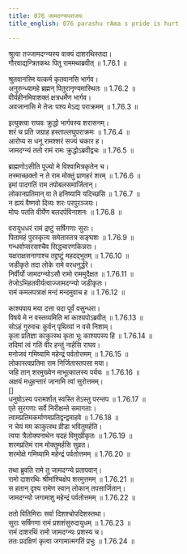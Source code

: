 ```yaml
---
title: 076 जामदग्न्यपराजयः
title_english: 076 parashu rAma s pride is hurt

---
```

<div class="audioEmbed"  caption="श्रीराम-हरिसीताराममूर्ति-घनपाठिभ्यां वचनम्" src="https://archive.org/download/Ramayana-recitation-Sriram-harisItArAmamUrti-Ghanapaati-v2/Kanda_1/Kanda_1_BK-076-Jaama_Dagnya_Parajayaha.mp3"></div>

श्रुत्वा तज्जामदग्न्यस्य वाक्यं दाशरथिस्तदा।  
गौरवाद्यन्त्रितकथः पितू राममथाब्रवीत् ॥ 1.76.1 ॥   

श्रुतवानस्मि यत्कर्म कृतवानसि भार्गव।  
अनुरुन्ध्यामहे ब्रह्मन् पितुरानृण्यमास्थितः ॥ 1.76.2 ॥   
वीर्यहीनमिवाशक्तं क्षत्रधर्मेण भार्गव।  
अवजानासि मे तेजः पश्य मेऽद्य पराक्रमम् ॥ 1.76.3 ॥   

इत्युक्त्वा राघवः क्रुद्धो भार्गवस्य शरासनम्।  
शरं च प्रति जग्राह हस्ताल्लघुपराक्रमः ॥ 1.76.4 ॥   
आरोप्य स धनू रामश्शरं सज्यं चकार ह।  
जामदग्न्यं ततो रामं रामः क्रुद्धोऽब्रवीद्वचः ॥ 1.76.5 ॥   

ब्राह्मणोऽसीति पूज्यो मे विश्वामित्रकृतेन च।  
तस्माच्छक्तो न ते राम मोक्तुं प्राणहरं शरम् ॥ 1.76.6 ॥   
इमां पादगतिं राम तपोबलसमार्जितान्।  
लोकानप्रतिमान् वा ते हनिष्यामि यदिच्छसि ॥ 1.76.7 ॥   
न ह्ययं वैष्णवो दिव्यः शरः परपुरञ्जयः।  
मोघः पतति वीर्येण बलदर्पविनाशनः ॥ 1.76.8 ॥   

वरायुधधरं रामं द्रष्टुं सर्षिगणाः सुराः।  
पितामहं पुरस्कृत्य समेतास्तत्र सङ्घशः ॥ 1.76.9 ॥   
गन्धर्वाप्सरसश्चैव सिद्धचारणकिन्नराः।  
यक्षराक्षसनागाश्च तद्द्रष्टुं महदद्भुतम् ॥ 1.76.10 ॥   
जडीकृते तदा लोके रामे वरधनुर्द्धरे।  
निर्वीर्यो जामदग्न्योऽसौ रामो राममुदैक्षत ॥ 1.76.11 ॥   
तेजोऽभिहतवीर्यत्वाज्जामदग्न्यो जडीकृतः।  
रामं कमलपत्राक्षं मन्दं मन्दमुवाच ह ॥ 1.76.12 ॥   

काश्यपाय मया दत्ता यदा पूर्वं वसुन्धरा।  
विषये मे न वस्तव्यमिति मां काश्यपोऽब्रवीत् ॥ 1.76.13 ॥   
सोऽहं गुरुवचः कुर्वन् पृथिव्यां न वसे निशाम्।  
कृता प्रतिज्ञा काकुत्स्थ कृता भूः काश्यपस्य हि ॥ 1.76.14 ॥   
तदिमां त्वं गतिं वीर हन्तुं नार्हसि राघव।  
मनोजवं गमिष्यामि महेन्द्रं पर्वतोत्तमम् ॥ 1.76.15 ॥   
लोकास्त्वप्रतिमा राम निर्जितास्तपसा मया।  
जहि तान् शरमुख्येन माभूत्कालस्य पर्ययः ॥ 1.76.16 ॥   
अक्षयं मधुहन्तारं जानामि त्वां सुरोत्तमम्।  
[]  
धनुषोऽस्य परामर्शात् स्वस्ति तेऽस्तु परन्तप ॥ 1.76.17 ॥   
एते सुरगणाः सर्वे निरीक्षन्ते समागताः।  
त्वामप्रतिमकर्माणमप्रतिद्वन्द्वमाहवे ॥ 1.76.18 ॥   
न चेयं मम काकुत्स्थ व्रीडा भवितुमर्हति।  
त्वया त्रैलोक्यनाथेन यदहं विमुखीकृतः ॥ 1.76.19 ॥   
शरमप्रतिमं राम मोक्तुमर्हसि सुव्रत।  
शरमोक्षे गमिष्यामि महेन्द्रं पर्वतोत्तमम् ॥ 1.76.20 ॥   

तथा ब्रुवति रामे तु जामदग्न्ये प्रतापवान्।  
रामो दाशरथिः श्रीमांश्चिक्षेप शरमुत्तमम् ॥ 1.76.21 ॥   
स हतान् दृश्य रामेण स्वान् लोकान् तपसार्जितान्।  
जामदग्न्यो जगामाशु महेन्द्रं पर्वतोत्तमम् ॥ 1.76.22 ॥   

ततो वितिमिराः सर्वा दिशश्चोपदिशस्तथा।  
सुराः सर्षिगणा रामं प्रशशंसुरुदायुधम् ॥ 1.76.23 ॥   
रामं दाशरथिं रामो जामदग्न्यः प्रशस्य च।  
ततः प्रदक्षिणं कृत्वा जगामात्मगतिं प्रभुः ॥ 1.76.24 ॥   